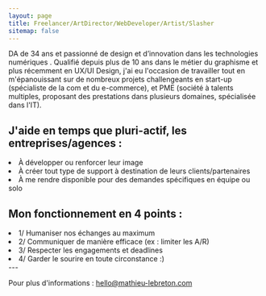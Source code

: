 ```yaml
---
layout: page
title: Freelancer/ArtDirector/WebDeveloper/Artist/Slasher
sitemap: false
---
```


DA de 34 ans et passionné de design et d’innovation dans les technologies numériques
.
Qualifié depuis plus de 10 ans dans le métier du graphisme et plus récemment en UX/UI Design,
j'ai eu l'occasion de travailler tout en m'épanouissant sur de nombreux projets challengeants
en start-up (spécialiste de la com et du e-commerce),
et PME (société à talents multiples, proposant des prestations dans plusieurs domaines, spécialisée dans l'IT).


## J'aide en temps que pluri-actif, les entreprises/agences :
  <li>À développer ou renforcer leur image</li>
  <li>À créer tout type de support à destination de leurs clients/partenaires</li>
  <li>À me rendre disponible pour des demandes spécifiques en équipe ou solo</li>


## Mon fonctionnement en 4 points :

  <li>1/ Humaniser nos échanges au maximum</li>
  <li>2/ Communiquer de manière efficace (ex : limiter les A/R)</li>
  <li>3/ Respecter les engagements et deadlines</li>
  <li>4/ Garder le sourire en toute circonstance :)</li>
---


Pour plus d'informations : [hello@mathieu-lebreton.com](mailto:hello@mathieu-lebreton.com/)